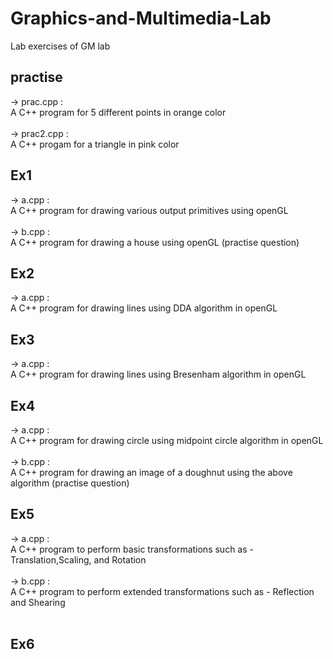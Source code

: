 # Graphics-and-Multimedia-Lab
Lab exercises of GM lab

##  practise
 -> prac.cpp : <br/>
A C++ program for 5 different points in orange color <br/> <br/>
 -> prac2.cpp : <br/> 
A C++ progam for a triangle in pink color <br/>

##  Ex1
-> a.cpp : <br/>
A C++ program for drawing various output primitives using openGL <br/><br/>
-> b.cpp : <br/>
A C++ program for drawing a house using openGL (practise question)<br/>

##  Ex2
-> a.cpp : <br/>
A C++ program for drawing lines using DDA algorithm in openGL <br/>

##  Ex3
-> a.cpp : <br/>
A C++ program for drawing lines using Bresenham algorithm in openGL <br/>

##  Ex4
-> a.cpp : <br/>
A C++ program for drawing circle using midpoint circle algorithm in openGL <br/><br/>
-> b.cpp : <br/>
A C++ program for drawing an image of a doughnut using the above algorithm (practise question) <br/>

##  Ex5
-> a.cpp : <br/>
A C++ program to perform basic transformations such as - Translation,Scaling, and Rotation <br/><br/>
-> b.cpp : <br/>
A C++ program to perform extended transformations such as - Reflection and Shearing <br/><br/>

##  Ex6
